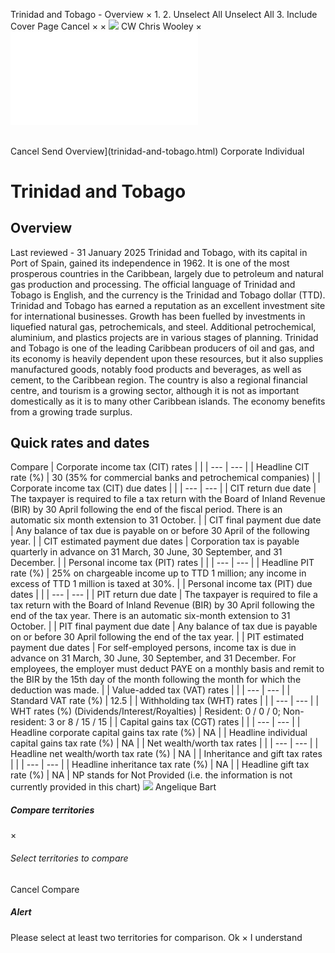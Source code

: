 Trinidad and Tobago - Overview
×
1.
2.
Unselect All
Unselect All
3.
Include Cover Page
Cancel
×
×
![](-/media/world-wide-tax-summaries/attachments/global---chris-wooley.ashx%3Frev=ac5e5f3223b34096b1afc2a6009c7320&revision=ac5e5f32-23b3-4096-b1af-c2a6009c7320&hash=859B7ADC84DC2CBEC9760E9E6EE7DE6D0A8BFCDF)
CW
Chris Wooley
×
![](trinidad-and-tobago.html)
######
Cancel
Send
Overview](trinidad-and-tobago.html)
Corporate
Individual
# Trinidad and Tobago
## Overview
Last reviewed - 31 January 2025
Trinidad and Tobago, with its capital in Port of Spain, gained its independence in 1962. It is one of the most prosperous countries in the Caribbean, largely due to petroleum and natural gas production and processing.
The official language of Trinidad and Tobago is English, and the currency is the Trinidad and Tobago dollar (TTD).
Trinidad and Tobago has earned a reputation as an excellent investment site for international businesses. Growth has been fuelled by investments in liquefied natural gas, petrochemicals, and steel. Additional petrochemical, aluminium, and plastics projects are in various stages of planning.
Trinidad and Tobago is one of the leading Caribbean producers of oil and gas, and its economy is heavily dependent upon these resources, but it also supplies manufactured goods, notably food products and beverages, as well as cement, to the Caribbean region. The country is also a regional financial centre, and tourism is a growing sector, although it is not as important domestically as it is to many other Caribbean islands. The economy benefits from a growing trade surplus.
## Quick rates and dates
Compare
| Corporate income tax (CIT) rates | |
| --- | --- |
| Headline CIT rate (%) | 30 (35% for commercial banks and petrochemical companies) |
| Corporate income tax (CIT) due dates | |
| --- | --- |
| CIT return due date | The taxpayer is required to file a tax return with the Board of Inland Revenue (BIR) by 30 April following the end of the fiscal period. There is an automatic six month extension to 31 October. |
| CIT final payment due date | Any balance of tax due is payable on or before 30 April of the following year. |
| CIT estimated payment due dates | Corporation tax is payable quarterly in advance on 31 March, 30 June, 30 September, and 31 December. |
| Personal income tax (PIT) rates | |
| --- | --- |
| Headline PIT rate (%) | 25% on chargeable income up to TTD 1 million;  any income in excess of TTD 1 million is taxed at 30%. |
| Personal income tax (PIT) due dates | |
| --- | --- |
| PIT return due date | The taxpayer is required to file a tax return with the Board of Inland Revenue (BIR) by 30 April following the end of the tax year. There is an automatic six-month extension to 31 October. |
| PIT final payment due date | Any balance of tax due is payable on or before 30 April following the end of the tax year. |
| PIT estimated payment due dates | For self-employed persons, income tax is due in advance on 31 March, 30 June, 30 September, and 31 December. For employees, the employer must deduct PAYE on a monthly basis and remit to the BIR by the 15th day of the month following the month for which the deduction was made. |
| Value-added tax (VAT) rates | |
| --- | --- |
| Standard VAT rate (%) | 12.5 |
| Withholding tax (WHT) rates | |
| --- | --- |
| WHT rates (%) (Dividends/Interest/Royalties) | Resident: 0 / 0 / 0;  Non-resident: 3 or 8 / 15 / 15 |
| Capital gains tax (CGT) rates | |
| --- | --- |
| Headline corporate capital gains tax rate (%) | NA |
| Headline individual capital gains tax rate (%) | NA |
| Net wealth/worth tax rates | |
| --- | --- |
| Headline net wealth/worth tax rate (%) | NA |
| Inheritance and gift tax rates | |
| --- | --- |
| Headline inheritance tax rate (%) | NA |
| Headline gift tax rate (%) | NA |
NP stands for Not Provided (i.e. the information is not currently provided in this chart)
![](-/media/world-wide-tax-summaries/attachments/trinidadandtobago---angelique_bart.ashx%3Frev=eecf32b13cd24d44a6ecc6f9c1315055&revision=eecf32b1-3cd2-4d44-a6ec-c6f9c1315055&hash=D2F9CD02221ACE973F2C2E5B638842D00BDF7F5E)
Angelique Bart
##### Compare territories
×
###### Select territories to compare
#####
Cancel
Compare
##### Alert
Please select at least two territories for comparison.
Ok
×
I understand